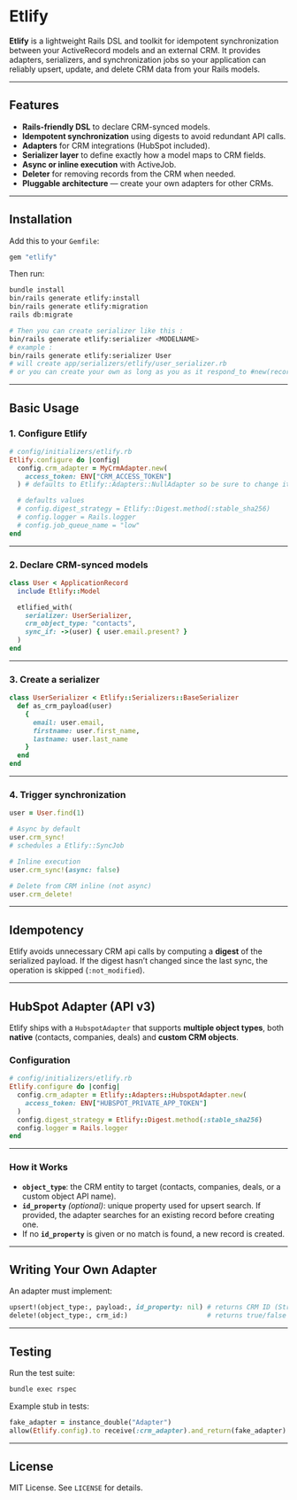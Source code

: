 # Etlify

**Etlify** is a lightweight Rails DSL and toolkit for idempotent synchronization between your ActiveRecord models and an external CRM.
It provides adapters, serializers, and synchronization jobs so your application can reliably upsert, update, and delete CRM data from your Rails models.

---

## Features

- **Rails-friendly DSL** to declare CRM-synced models.
- **Idempotent synchronization** using digests to avoid redundant API calls.
- **Adapters** for CRM integrations (HubSpot included).
- **Serializer layer** to define exactly how a model maps to CRM fields.
- **Async or inline execution** with ActiveJob.
- **Deleter** for removing records from the CRM when needed.
- **Pluggable architecture** — create your own adapters for other CRMs.

---

## Installation

Add this to your `Gemfile`:

```ruby
gem "etlify"
```

Then run:

```bash
bundle install
bin/rails generate etlify:install
bin/rails generate etlify:migration
rails db:migrate

# Then you can create serializer like this :
bin/rails generate etlify:serializer <MODELNAME>
# example :
bin/rails generate etlify:serializer User
# will create app/serializers/etlify/user_serializer.rb
# or you can create your own as long as you as it respond_to #new(record) and #as_crm_payload
```

---

## Basic Usage

### 1. Configure Etlify

```ruby
# config/initializers/etlify.rb
Etlify.configure do |config|
  config.crm_adapter = MyCrmAdapter.new(
    access_token: ENV["CRM_ACCESS_TOKEN"]
  ) # defaults to Etlify::Adapters::NullAdapter so be sure to change it

  # defaults values
  # config.digest_strategy = Etlify::Digest.method(:stable_sha256)
  # config.logger = Rails.logger
  # config.job_queue_name = "low"
end
```

---

### 2. Declare CRM-synced models

```ruby
class User < ApplicationRecord
  include Etlify::Model

  etlified_with(
    serializer: UserSerializer,
    crm_object_type: "contacts",
    sync_if: ->(user) { user.email.present? }
  )
end
```

---

### 3. Create a serializer

```ruby
class UserSerializer < Etlify::Serializers::BaseSerializer
  def as_crm_payload(user)
    {
      email: user.email,
      firstname: user.first_name,
      lastname: user.last_name
    }
  end
end
```

---

### 4. Trigger synchronization

```ruby
user = User.find(1)

# Async by default
user.crm_sync!
# schedules a Etlify::SyncJob

# Inline execution
user.crm_sync!(async: false)

# Delete from CRM inline (not async)
user.crm_delete!
```

---

## Idempotency

Etlify avoids unnecessary CRM api calls by computing a **digest** of the serialized payload.
If the digest hasn’t changed since the last sync, the operation is skipped (`:not_modified`).

---

## HubSpot Adapter (API v3)

Etlify ships with a `HubspotAdapter` that supports **multiple object types**, both **native** (contacts, companies, deals) and **custom CRM objects**.

### Configuration

```ruby
# config/initializers/etlify.rb
Etlify.configure do |config|
  config.crm_adapter = Etlify::Adapters::HubspotAdapter.new(
    access_token: ENV["HUBSPOT_PRIVATE_APP_TOKEN"]
  )
  config.digest_strategy = Etlify::Digest.method(:stable_sha256)
  config.logger = Rails.logger
end
```

---

### How it Works

- **`object_type`**: the CRM entity to target (contacts, companies, deals, or a custom object API name).
- **`id_property`** _(optional)_: unique property used for upsert search.
  If provided, the adapter searches for an existing record before creating one.
- If no **`id_property`** is given or no match is found, a new record is created.

---

## Writing Your Own Adapter

An adapter must implement:

```ruby
upsert!(object_type:, payload:, id_property: nil) # returns CRM ID (String)
delete!(object_type:, crm_id:)                    # returns true/false
```

---

## Testing

Run the test suite:

```bash
bundle exec rspec
```

Example stub in tests:

```ruby
fake_adapter = instance_double("Adapter")
allow(Etlify.config).to receive(:crm_adapter).and_return(fake_adapter)
```

---

## License

MIT License. See `LICENSE` for details.

